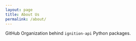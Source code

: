 ```yaml
---
layout: page
title: About Us
permalink: /about/
---
```


GitHub Organization behind `ignition-api` Python packages.
